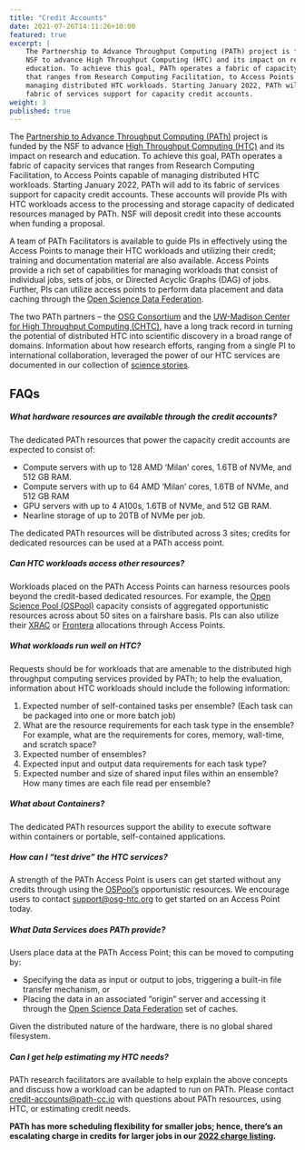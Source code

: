 ```yaml
---
title: "Credit Accounts"
date: 2021-07-26T14:11:26+10:00
featured: true
excerpt: |
    The Partnership to Advance Throughput Computing (PATh) project is funded by the
    NSF to advance High Throughput Computing (HTC) and its impact on research and
    education. To achieve this goal, PATh operates a fabric of capacity services
    that ranges from Research Computing Facilitation, to Access Points capable of
    managing distributed HTC workloads. Starting January 2022, PATh will add to its
    fabric of services support for capacity credit accounts.
weight: 3
published: true
---
```


The [Partnership to Advance Throughput Computing (PATh)](/) 
project is funded by the NSF to advance 
[High Throughput Computing (HTC)](https://research.cs.wisc.edu/htcondor/htc.html) 
and its impact on research and
education. To achieve this goal, PATh operates a fabric of capacity services
that ranges from Research Computing Facilitation, to Access Points capable of
managing distributed HTC workloads. Starting January 2022, PATh will add to its
fabric of services support for capacity credit accounts. These accounts will
provide PIs with HTC workloads access to the processing and storage capacity of
dedicated resources managed by PATh. NSF will deposit credit into these accounts
when funding a proposal.

A team of PATh Facilitators is available to guide PIs in effectively using the
Access Points to manage their HTC workloads and utilizing their credit; training
and documentation material are also available. Access Points provide a rich set
of capabilities for managing workloads that consist of individual jobs, sets of
jobs, or Directed Acyclic Graphs (DAG) of jobs. Further, PIs can utilize access
points to perform data placement and data caching through the [Open Science Data
Federation](https://opensciencegrid.org/docs/data/stashcache/overview/).

The two PATh partners – the [OSG Consortium](https://osg-htc.org) and the [UW-Madison Center for High
Throughput Computing (CHTC)](https://chtc.cs.wisc.edu/), have a long track record in turning the potential
of distributed HTC into scientific discovery in a broad range of domains.
Information about how research efforts, ranging from a single PI to international
collaboration, leveraged the power of our HTC services are documented in our
collection of [science stories](/news/htc-in-support-of-science/). 

## FAQs

##### What hardware resources are available through the credit accounts?

The dedicated PATh resources that power the capacity credit accounts are expected to consist of:
- Compute servers with up to 128 AMD ‘Milan’ cores, 1.6TB of NVMe, and 512 GB RAM.
- Compute servers with up to 64 AMD ‘Milan’ cores, 1.6TB of NVMe, and 512 GB RAM
- GPU servers with up to 4 A100s, 1.6TB of NVMe, and 512 GB RAM.
- Nearline storage of up to 20TB of NVMe per job.

The dedicated PATh resources will be distributed across 3 sites; credits
for dedicated resources can be used at a PATh access point.

##### Can HTC workloads access other resources?

Workloads placed on the PATh Access Points can harness resources pools
beyond the credit-based dedicated resources.  For example, the [Open Science
Pool (OSPool)](https://opensciencegrid.org/about/open_science_pool/) capacity consists of aggregated opportunistic resources across
about 50 sites on a fairshare basis.  PIs can also utilize their [XRAC](https://portal.xsede.org/my-xsede#/guest) or
[Frontera](https://www.tacc.utexas.edu/systems/frontera) allocations through Access Points.

##### What workloads run well on HTC?

Requests should be for workloads that are amenable to the distributed high
throughput computing services provided by PATh; to help the evaluation, information
about HTC workloads should include the following information:

1.	Expected number of self-contained tasks per ensemble?  (Each task can be packaged into one or more batch job)
2.	What are the resource requirements for each task type in the ensemble?  For example, what are the requirements for cores, memory, wall-time, and scratch space?
3.	Expected number of ensembles?
4.	Expected input and output data requirements for each task type?
5.	Expected number and size of shared input files within an ensemble?  How many times are each file read per ensemble?

##### What about Containers?

The dedicated PATh resources support the ability to execute software within
containers or portable, self-contained applications.

##### How can I “test drive” the HTC services?

A strength of the PATh Access Point is users can get started without any
credits through using the [OSPool’s](https://opensciencegrid.org/about/open_science_pool/) opportunistic resources.  We encourage
users to contact [support@osg-htc.org](mailto:support@osg-htc.org) to get started on an Access Point today.

##### What Data Services does PATh provide?

Users place data at the PATh Access Point; this can be moved to computing by:
- Specifying the data as input or output to jobs, triggering a built-in file transfer mechanism, or
- Placing the data in an associated “origin” server and accessing it through the
  [Open Science Data
  Federation](https://opensciencegrid.org/docs/data/stashcache/overview/) set of caches.

Given the distributed nature of the hardware, there is no global shared filesystem.

##### Can I get help estimating my HTC needs?

PATh research facilitators are available to help explain the above concepts
and discuss how a workload can be adapted to run on PATh.  Please contact
[credit-accounts@path-cc.io](mailto:credit-accounts@path-cc.io) with questions about PATh resources, using HTC,
or estimating credit needs.

__PATh has more scheduling flexibility for smaller jobs; hence, there’s an
escalating charge in credits for larger jobs in our [2022 charge listing](/credit-account-charges).__





